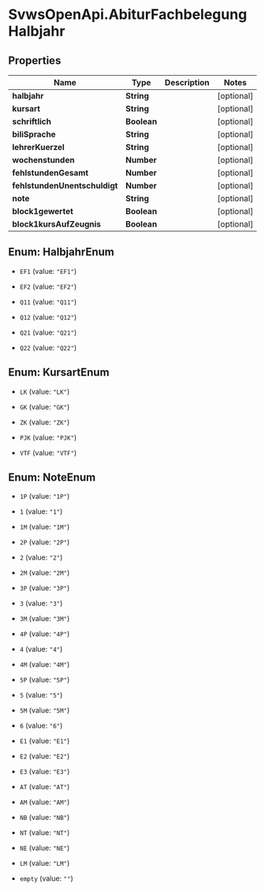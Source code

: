 # SvwsOpenApi.AbiturFachbelegungHalbjahr

## Properties

Name | Type | Description | Notes
------------ | ------------- | ------------- | -------------
**halbjahr** | **String** |  | [optional] 
**kursart** | **String** |  | [optional] 
**schriftlich** | **Boolean** |  | [optional] 
**biliSprache** | **String** |  | [optional] 
**lehrerKuerzel** | **String** |  | [optional] 
**wochenstunden** | **Number** |  | [optional] 
**fehlstundenGesamt** | **Number** |  | [optional] 
**fehlstundenUnentschuldigt** | **Number** |  | [optional] 
**note** | **String** |  | [optional] 
**block1gewertet** | **Boolean** |  | [optional] 
**block1kursAufZeugnis** | **Boolean** |  | [optional] 



## Enum: HalbjahrEnum


* `EF1` (value: `"EF1"`)

* `EF2` (value: `"EF2"`)

* `Q11` (value: `"Q11"`)

* `Q12` (value: `"Q12"`)

* `Q21` (value: `"Q21"`)

* `Q22` (value: `"Q22"`)





## Enum: KursartEnum


* `LK` (value: `"LK"`)

* `GK` (value: `"GK"`)

* `ZK` (value: `"ZK"`)

* `PJK` (value: `"PJK"`)

* `VTF` (value: `"VTF"`)





## Enum: NoteEnum


* `1P` (value: `"1P"`)

* `1` (value: `"1"`)

* `1M` (value: `"1M"`)

* `2P` (value: `"2P"`)

* `2` (value: `"2"`)

* `2M` (value: `"2M"`)

* `3P` (value: `"3P"`)

* `3` (value: `"3"`)

* `3M` (value: `"3M"`)

* `4P` (value: `"4P"`)

* `4` (value: `"4"`)

* `4M` (value: `"4M"`)

* `5P` (value: `"5P"`)

* `5` (value: `"5"`)

* `5M` (value: `"5M"`)

* `6` (value: `"6"`)

* `E1` (value: `"E1"`)

* `E2` (value: `"E2"`)

* `E3` (value: `"E3"`)

* `AT` (value: `"AT"`)

* `AM` (value: `"AM"`)

* `NB` (value: `"NB"`)

* `NT` (value: `"NT"`)

* `NE` (value: `"NE"`)

* `LM` (value: `"LM"`)

* `empty` (value: `""`)




